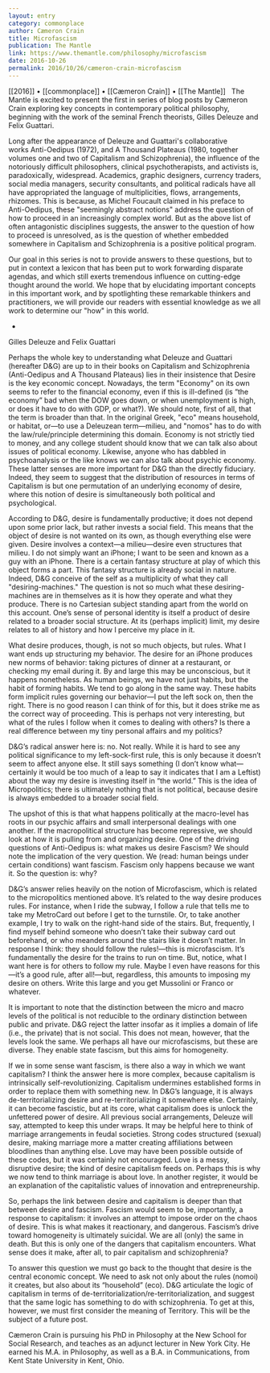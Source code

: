 ```yaml
---
layout: entry
category: commonplace
author: Cæmeron Crain
title: Microfascism
publication: The Mantle
link: https://www.themantle.com/philosophy/microfascism
date: 2016-10-26
permalink: 2016/10/26/cæmeron-crain-microfascism
---
```


[[2016]] • [[commonplace]] • [[Cæmeron Crain]] • [[The Mantle]]
 
The Mantle is excited to present the first in series of blog posts by Cæmeron Crain exploring key concepts in contemporary political philosophy, beginning with the work of the seminal French theorists, Gilles Deleuze and Felix Guattari. 

Long after the appearance of Deleuze and Guattari's collaborative works Anti-Oedipus (1972), and A Thousand Plateaus (1980, together volumes one and two of Capitalism and Schizophrenia), the influence of the notoriously difficult philosophers, clinical psychotherapists, and activists is, paradoxically, widespread. Academics, graphic designers, currency traders, social media managers, security consultants, and political radicals have all have appropriated the language of multiplicities, flows, arrangements, rhizomes. This is because, as Michel Foucault claimed in his preface to Anti-Oedipus, these "seemingly abstract notions" address the question of how to proceed in an increasingly complex world. But as the above list of often antagonistic disciplines suggests, the answer to the question of how to proceed is unresolved, as is the question of whether embedded somewhere in Capitalism and Schizophrenia is a positive political program. 

Our goal in this series is not to provide answers to these questions, but to put in context a lexicon that has been put to work forwarding disparate agendas, and which still exerts tremendous influence on cutting-edge thought around the world. We hope that by elucidating important concepts in this important work, and by spotlighting these remarkable thinkers and practitioners, we will provide our readers with essential knowledge as we all work to determine our "how" in this world. 

*

Gilles Deleuze and Felix Guattari

Perhaps the whole key to understanding what Deleuze and Guattari (hereafter D&G) are up to in their books on Capitalism and Schizophrenia (Anti-Oedipus and A Thousand Plateaus) lies in their insistence that Desire is the key economic concept. Nowadays, the term "Economy" on its own seems to refer to the financial economy, even if this is ill-defined (is “the economy” bad when the DOW goes down, or when unemployment is high, or does it have to do with GDP, or what?). We should note, first of all, that the term is broader than that. In the original Greek, "eco" means household, or habitat, or—to use a Deleuzean term—milieu, and "nomos" has to do with the law/rule/principle determining this domain. Economy is not strictly tied to money, and any college student should know that we can talk also about issues of political economy. Likewise, anyone who has dabbled in psychoanalysis or the like knows we can also talk about psychic economy. These latter senses are more important for D&G than the directly fiduciary. Indeed, they seem to suggest that the distribution of resources in terms of Capitalism is but one permutation of an underlying economy of desire, where this notion of desire is simultaneously both political and psychological.

According to D&G, desire is fundamentally productive; it does not depend upon some prior lack, but rather invests a social field. This means that the object of desire is not wanted on its own, as though everything else were given. Desire involves a context—a milieu—desire even structures that milieu. I do not simply want an iPhone; I want to be seen and known as a guy with an iPhone. There is a certain fantasy structure at play of which this object forms a part. This fantasy structure is already social in nature. Indeed, D&G conceive of the self as a multiplicity of what they call "desiring-machines." The question is not so much what these desiring-machines are in themselves as it is how they operate and what they produce. There is no Cartesian subject standing apart from the world on this account. One’s sense of personal identity is itself a product of desire related to a broader social structure. At its (perhaps implicit) limit, my desire relates to all of history and how I perceive my place in it.

What desire produces, though, is not so much objects, but rules. What I want ends up structuring my behavior. The desire for an iPhone produces new norms of behavior: taking pictures of dinner at a restaurant, or checking my email during it. By and large this may be unconscious, but it happens nonetheless. As human beings, we have not just habits, but the habit of forming habits. We tend to go along in the same way. These habits form implicit rules governing our behavior—I put the left sock on, then the right. There is no good reason I can think of for this, but it does strike me as the correct way of proceeding. This is perhaps not very interesting, but what of the rules I follow when it comes to dealing with others? Is there a real difference between my tiny personal affairs and my politics?

D&G’s radical answer here is: no. Not really. While it is hard to see any political significance to my left-sock-first rule, this is only because it doesn’t seem to affect anyone else. It still says something (I don’t know what—certainly it would be too much of a leap to say it indicates that I am a Leftist) about the way my desire is investing itself in “the world.” This is the idea of Micropolitics; there is ultimately nothing that is not political, because desire is always embedded to a broader social field.

The upshot of this is that what happens politically at the macro-level has roots in our psychic affairs and small interpersonal dealings with one another. If the macropolitical structure has become repressive, we should look at how it is pulling from and organizing desire. One of the driving questions of Anti-Oedipus is: what makes us desire Fascism? We should note the implication of the very question. We (read: human beings under certain conditions) want fascism. Fascism only happens because we want it. So the question is: why?

D&G’s answer relies heavily on the notion of Microfascism, which is related to the micropolitics mentioned above. It’s related to the way desire produces rules. For instance, when I ride the subway, I follow a rule that tells me to take my MetroCard out before I get to the turnstile. Or, to take another example, I try to walk on the right-hand side of the stairs. But, frequently, I find myself behind someone who doesn’t take their subway card out beforehand, or who meanders around the stairs like it doesn’t matter. In response I think: they should follow the rules!—this is microfascism. It’s fundamentally the desire for the trains to run on time. But, notice, what I want here is for others to follow my rule. Maybe I even have reasons for this—it’s a good rule, after all!—but, regardless, this amounts to imposing my desire on others. Write this large and you get Mussolini or Franco or whatever.

It is important to note that the distinction between the micro and macro levels of the political is not reducible to the ordinary distinction between public and private. D&G reject the latter insofar as it implies a domain of life (i.e., the private) that is not social. This does not mean, however, that the levels look the same. We perhaps all have our microfascisms, but these are diverse. They enable state fascism, but this aims for homogeneity.

If we in some sense want fascism, is there also a way in which we want capitalism? I think the answer here is more complex, because capitalism is intrinsically self-revolutionizing. Capitalism undermines established forms in order to replace them with something new. In D&G’s language, it is always de-territorializing desire and re-territorializing it somewhere else. Certainly, it can become fascistic, but at its core, what capitalism does is unlock the unfettered power of desire. All previous social arrangements, Deleuze will say, attempted to keep this under wraps. It may be helpful here to think of marriage arrangements in feudal societies. Strong codes structured (sexual) desire, making marriage more a matter creating affiliations between bloodlines than anything else. Love may have been possible outside of these codes, but it was certainly not encouraged. Love is a messy, disruptive desire; the kind of desire capitalism feeds on. Perhaps this is why we now tend to think marriage is about love. In another register, it would be an explanation of the capitalistic values of innovation and entrepreneurship.

So, perhaps the link between desire and capitalism is deeper than that between desire and fascism. Fascism would seem to be, importantly, a response to capitalism: it involves an attempt to impose order on the chaos of desire. This is what makes it reactionary, and dangerous. Fascism’s drive toward homogeneity is ultimately suicidal. We are all (only) the same in death. But this is only one of the dangers that capitalism encounters. What sense does it make, after all, to pair capitalism and schizophrenia?

To answer this question we must go back to the thought that desire is the central economic concept. We need to ask not only about the rules (nomoi) it creates, but also about its “household” (eco). D&G articulate the logic of capitalism in terms of de-territorialization/re-territorialization, and suggest that the same logic has something to do with schizophrenia. To get at this, however, we must first consider the meaning of Territory. This will be the subject of a future post.

Cæmeron Crain is pursuing his PhD in Philosophy at the New School for Social Research, and teaches as an adjunct lecturer in New York City. He earned his M.A. in Philosophy, as well as a B.A. in Communications, from Kent State University in Kent, Ohio.